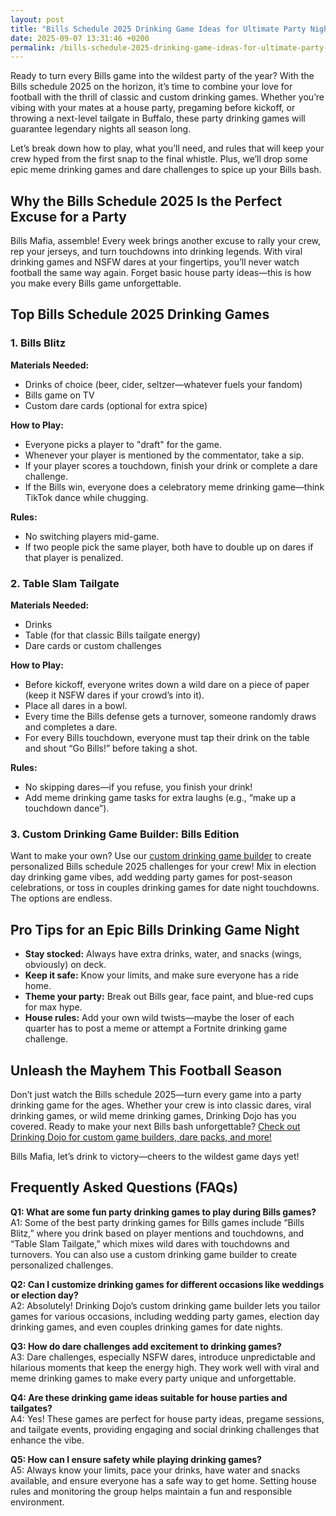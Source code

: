 ```yaml
---
layout: post
title: "Bills Schedule 2025 Drinking Game Ideas for Ultimate Party Nights"
date: 2025-09-07 13:31:46 +0200
permalink: /bills-schedule-2025-drinking-game-ideas-for-ultimate-party-nights/
---
```

Ready to turn every Bills game into the wildest party of the year? With the Bills schedule 2025 on the horizon, it’s time to combine your love for football with the thrill of classic and custom drinking games. Whether you’re vibing with your mates at a house party, pregaming before kickoff, or throwing a next-level tailgate in Buffalo, these party drinking games will guarantee legendary nights all season long.

Let’s break down how to play, what you’ll need, and rules that will keep your crew hyped from the first snap to the final whistle. Plus, we’ll drop some epic meme drinking games and dare challenges to spice up your Bills bash.

## Why the Bills Schedule 2025 Is the Perfect Excuse for a Party

Bills Mafia, assemble! Every week brings another excuse to rally your crew, rep your jerseys, and turn touchdowns into drinking legends. With viral drinking games and NSFW dares at your fingertips, you’ll never watch football the same way again. Forget basic house party ideas—this is how you make every Bills game unforgettable.

## Top Bills Schedule 2025 Drinking Games

### 1. Bills Blitz  
**Materials Needed:**  
- Drinks of choice (beer, cider, seltzer—whatever fuels your fandom)  
- Bills game on TV  
- Custom dare cards (optional for extra spice)  

**How to Play:**  
- Everyone picks a player to "draft" for the game.  
- Whenever your player is mentioned by the commentator, take a sip.  
- If your player scores a touchdown, finish your drink or complete a dare challenge.  
- If the Bills win, everyone does a celebratory meme drinking game—think TikTok dance while chugging.

**Rules:**  
- No switching players mid-game.  
- If two people pick the same player, both have to double up on dares if that player is penalized.

### 2. Table Slam Tailgate  
**Materials Needed:**  
- Drinks  
- Table (for that classic Bills tailgate energy)  
- Dare cards or custom challenges  

**How to Play:**  
- Before kickoff, everyone writes down a wild dare on a piece of paper (keep it NSFW dares if your crowd’s into it).  
- Place all dares in a bowl.  
- Every time the Bills defense gets a turnover, someone randomly draws and completes a dare.  
- For every Bills touchdown, everyone must tap their drink on the table and shout “Go Bills!” before taking a shot.

**Rules:**  
- No skipping dares—if you refuse, you finish your drink!  
- Add meme drinking game tasks for extra laughs (e.g., “make up a touchdown dance”).

### 3. Custom Drinking Game Builder: Bills Edition

Want to make your own? Use our [custom drinking game builder](https://drinkingdojo.com) to create personalized Bills schedule 2025 challenges for your crew! Mix in election day drinking game vibes, add wedding party games for post-season celebrations, or toss in couples drinking games for date night touchdowns. The options are endless.

## Pro Tips for an Epic Bills Drinking Game Night

- **Stay stocked:** Always have extra drinks, water, and snacks (wings, obviously) on deck.  
- **Keep it safe:** Know your limits, and make sure everyone has a ride home.  
- **Theme your party:** Break out Bills gear, face paint, and blue-red cups for max hype.  
- **House rules:** Add your own wild twists—maybe the loser of each quarter has to post a meme or attempt a Fortnite drinking game challenge.

## Unleash the Mayhem This Football Season

Don’t just watch the Bills schedule 2025—turn every game into a party drinking game for the ages. Whether your crew is into classic dares, viral drinking games, or wild meme drinking games, Drinking Dojo has you covered. Ready to make your next Bills bash unforgettable? [Check out Drinking Dojo for custom game builders, dare packs, and more!](https://drinkingdojo.com)

Bills Mafia, let’s drink to victory—cheers to the wildest game days yet!

## Frequently Asked Questions (FAQs)

**Q1: What are some fun party drinking games to play during Bills games?**  
A1: Some of the best party drinking games for Bills games include “Bills Blitz,” where you drink based on player mentions and touchdowns, and “Table Slam Tailgate,” which mixes wild dares with touchdowns and turnovers. You can also use a custom drinking game builder to create personalized challenges.

**Q2: Can I customize drinking games for different occasions like weddings or election day?**  
A2: Absolutely! Drinking Dojo’s custom drinking game builder lets you tailor games for various occasions, including wedding party games, election day drinking games, and even couples drinking games for date nights.

**Q3: How do dare challenges add excitement to drinking games?**  
A3: Dare challenges, especially NSFW dares, introduce unpredictable and hilarious moments that keep the energy high. They work well with viral and meme drinking games to make every party unique and unforgettable.

**Q4: Are these drinking game ideas suitable for house parties and tailgates?**  
A4: Yes! These games are perfect for house party ideas, pregame sessions, and tailgate events, providing engaging and social drinking challenges that enhance the vibe.

**Q5: How can I ensure safety while playing drinking games?**  
A5: Always know your limits, pace your drinks, have water and snacks available, and ensure everyone has a safe way to get home. Setting house rules and monitoring the group helps maintain a fun and responsible environment.

<script type="application/ld+json">
{
  "@context": "https://schema.org",
  "@type": "BlogPosting",
  "headline": "Bills Schedule 2025 Drinking Game Ideas for Ultimate Party Nights",
  "description": "Turn every Bills game into a wild party with these top drinking games, custom challenges, and pro tips for unforgettable nights.",
  "author": {
    "@type": "Person",
    "name": "Drinking Dojo"
  },
  "publisher": {
    "@type": "Person",
    "name": "Drinking Dojo"
  },
  "datePublished": "2024-04-27",
  "mainEntityOfPage": {
    "@type": "WebPage",
    "@id": "https://drinkingdojo.com/blog/bills-schedule-2025-drinking-game-ideas"
  },
  "keywords": "drinking games, party drinking games, custom drinking game builder, dare challenges, viral drinking games, meme drinking games, Bills schedule 2025, Bills drinking games, house party ideas, NSFW dares",
  "inLanguage": "en-US"
}
</script>

<script type="application/ld+json">
{
  "@context": "https://schema.org",
  "@type": "FAQPage",
  "mainEntity": [
    {
      "@type": "Question",
      "name": "What are some fun party drinking games to play during Bills games?",
      "acceptedAnswer": {
        "@type": "Answer",
        "text": "Some of the best party drinking games for Bills games include “Bills Blitz,” where you drink based on player mentions and touchdowns, and “Table Slam Tailgate,” which mixes wild dares with touchdowns and turnovers. You can also use a custom drinking game builder to create personalized challenges."
      }
    },
    {
      "@type": "Question",
      "name": "Can I customize drinking games for different occasions like weddings or election day?",
      "acceptedAnswer": {
        "@type": "Answer",
        "text": "Absolutely! Drinking Dojo’s custom drinking game builder lets you tailor games for various occasions, including wedding party games, election day drinking games, and even couples drinking games for date nights."
      }
    },
    {
      "@type": "Question",
      "name": "How do dare challenges add excitement to drinking games?",
      "acceptedAnswer": {
        "@type": "Answer",
        "text": "Dare challenges, especially NSFW dares, introduce unpredictable and hilarious moments that keep the energy high. They work well with viral and meme drinking games to make every party unique and unforgettable."
      }
    },
    {
      "@type": "Question",
      "name": "Are these drinking game ideas suitable for house parties and tailgates?",
      "acceptedAnswer": {
        "@type": "Answer",
        "text": "Yes! These games are perfect for house party ideas, pregame sessions, and tailgate events, providing engaging and social drinking challenges that enhance the vibe."
      }
    },
    {
      "@type": "Question",
      "name": "How can I ensure safety while playing drinking games?",
      "acceptedAnswer": {
        "@type": "Answer",
        "text": "Always know your limits, pace your drinks, have water and snacks available, and ensure everyone has a safe way to get home. Setting house rules and monitoring the group helps maintain a fun and responsible environment."
      }
    }
  ]
}
</script>